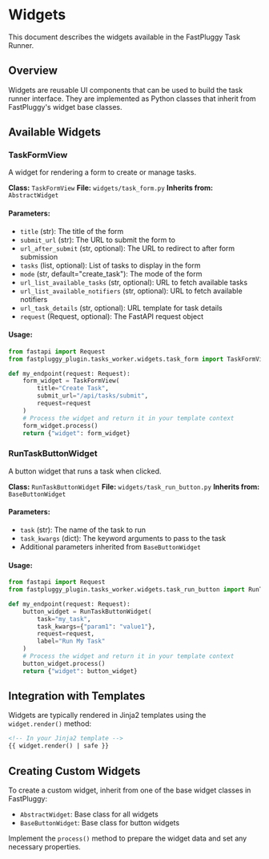 # Widgets

This document describes the widgets available in the FastPluggy Task Runner.

## Overview

Widgets are reusable UI components that can be used to build the task runner interface. They are implemented as Python classes that inherit from FastPluggy's widget base classes.

## Available Widgets

### TaskFormView

A widget for rendering a form to create or manage tasks.

**Class:** `TaskFormView`
**File:** `widgets/task_form.py`
**Inherits from:** `AbstractWidget`

#### Parameters:

- `title` (str): The title of the form
- `submit_url` (str): The URL to submit the form to
- `url_after_submit` (str, optional): The URL to redirect to after form submission
- `tasks` (list, optional): List of tasks to display in the form
- `mode` (str, default="create_task"): The mode of the form
- `url_list_available_tasks` (str, optional): URL to fetch available tasks
- `url_list_available_notifiers` (str, optional): URL to fetch available notifiers
- `url_task_details` (str, optional): URL template for task details
- `request` (Request, optional): The FastAPI request object

#### Usage:

```python
from fastapi import Request
from fastpluggy_plugin.tasks_worker.widgets.task_form import TaskFormView

def my_endpoint(request: Request):
    form_widget = TaskFormView(
        title="Create Task",
        submit_url="/api/tasks/submit",
        request=request
    )
    # Process the widget and return it in your template context
    form_widget.process()
    return {"widget": form_widget}
```

### RunTaskButtonWidget

A button widget that runs a task when clicked.

**Class:** `RunTaskButtonWidget`
**File:** `widgets/task_run_button.py`
**Inherits from:** `BaseButtonWidget`

#### Parameters:

- `task` (str): The name of the task to run
- `task_kwargs` (dict): The keyword arguments to pass to the task
- Additional parameters inherited from `BaseButtonWidget`

#### Usage:

```python
from fastapi import Request
from fastpluggy_plugin.tasks_worker.widgets.task_run_button import RunTaskButtonWidget

def my_endpoint(request: Request):
    button_widget = RunTaskButtonWidget(
        task="my_task",
        task_kwargs={"param1": "value1"},
        request=request,
        label="Run My Task"
    )
    # Process the widget and return it in your template context
    button_widget.process()
    return {"widget": button_widget}
```

## Integration with Templates

Widgets are typically rendered in Jinja2 templates using the `widget.render()` method:

```html
<!-- In your Jinja2 template -->
{{ widget.render() | safe }}
```

## Creating Custom Widgets

To create a custom widget, inherit from one of the base widget classes in FastPluggy:

- `AbstractWidget`: Base class for all widgets
- `BaseButtonWidget`: Base class for button widgets

Implement the `process()` method to prepare the widget data and set any necessary properties.